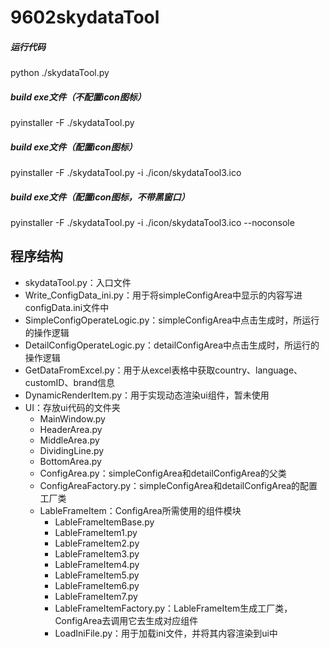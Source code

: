 # 9602skydataTool

##### 运行代码
python ./skydataTool.py

##### build exe文件（不配置icon图标）
pyinstaller -F ./skydataTool.py

##### build exe文件（配置icon图标）
pyinstaller -F ./skydataTool.py -i ./icon/skydataTool3.ico

##### build exe文件（配置icon图标，不带黑窗口）
pyinstaller -F ./skydataTool.py -i ./icon/skydataTool3.ico --noconsole

## 程序结构
- skydataTool.py：入口文件
- Write_ConfigData_ini.py：用于将simpleConfigArea中显示的内容写进configData.ini文件中
- SimpleConfigOperateLogic.py：simpleConfigArea中点击生成时，所运行的操作逻辑
- DetailConfigOperateLogic.py：detailConfigArea中点击生成时，所运行的操作逻辑
- GetDataFromExcel.py：用于从excel表格中获取country、language、customID、brand信息
- DynamicRenderItem.py：用于实现动态渲染ui组件，暂未使用
- UI：存放ui代码的文件夹
  - MainWindow.py
  - HeaderArea.py
  - MiddleArea.py
  - DividingLine.py
  - BottomArea.py
  - ConfigArea.py：simpleConfigArea和detailConfigArea的父类
  - ConfigAreaFactory.py：simpleConfigArea和detailConfigArea的配置工厂类
  - LableFrameItem：ConfigArea所需使用的组件模块
    - LableFrameItemBase.py
    - LableFrameItem1.py
    - LableFrameItem2.py
    - LableFrameItem3.py
    - LableFrameItem4.py
    - LableFrameItem5.py
    - LableFrameItem6.py
    - LableFrameItem7.py
    - LableFrameItemFactory.py：LableFrameItem生成工厂类，ConfigArea去调用它去生成对应组件
    - LoadIniFile.py：用于加载ini文件，并将其内容渲染到ui中

